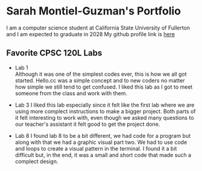 # Sarah Montiel-Guzman's Portfolio

I am a computer science student at California State University of Fullerton and
I am expected to graduate in 2028
My github profile link is <a href="https://github.com/SarahzMG">here</a>

## Favorite CPSC 120L Labs

* Lab 1  
  Although it was one of the simplest codes ever, this is how we all got started. Hello.cc was a simple concept and to new coders no matter how simple we still tend to get confused. I liked this lab as I got to meet someone from the class and work with them. 

* Lab 3 
  I liked this lab especially since it felt like the first lab where we are using more complect instructions to make a bigger project. Both parts of it felt interesting to work with, even though we asked many questions to our teacher's assistant it felt good to get the project done. 

* Lab 8 
  I found lab 8 to be a bit different, we had code for a program but along with that we had a graphic visual part two. We had to use code and loops to create a visual pattern in the terminal. I found it a bit difficult but, in the end, it was a small and short code that made such a complect design.  
